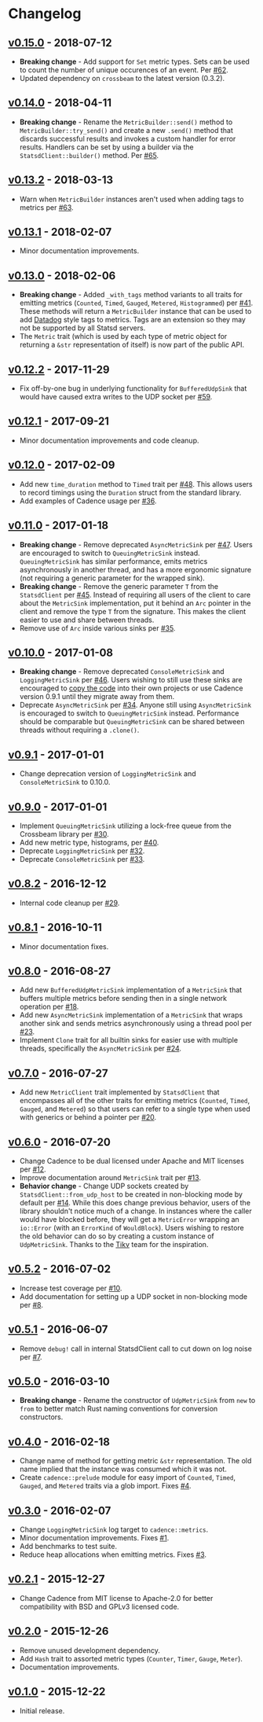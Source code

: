 # Changelog

## [v0.15.0](https://github.com/tshlabs/cadence/tree/0.15.0) - 2018-07-12
* **Breaking change** - Add support for `Set` metric types. Sets can be used
  to count the number of unique occurences of an event. Per
  [#62](https://github.com/tshlabs/cadence/pull/72).
* Updated dependency on `crossbeam` to the latest version (0.3.2).

## [v0.14.0](https://github.com/tshlabs/cadence/tree/0.14.0) - 2018-04-11
* **Breaking change** - Rename the `MetricBuilder::send()` method to
  `MetricBuilder::try_send()` and create a new `.send()` method that discards
  successful results and invokes a custom handler for error results. Handlers
  can be set by using a builder via the `StatsdClient::builder()` method.
  Per [#65](https://github.com/tshlabs/cadence/issues/65).

## [v0.13.2](https://github.com/tshlabs/cadence/tree/0.13.2) - 2018-03-13
* Warn when `MetricBuilder` instances aren't used when adding tags to metrics
  per [#63](https://github.com/tshlabs/cadence/issues/63).

## [v0.13.1](https://github.com/tshlabs/cadence/tree/0.13.1) - 2018-02-07
* Minor documentation improvements.

## [v0.13.0](https://github.com/tshlabs/cadence/tree/0.13.0) - 2018-02-06
* **Breaking change** - Added `_with_tags` method variants to all traits for
  emitting metrics (`Counted`, `Timed`, `Gauged`, `Metered`, `Histogrammed`)
  per [#41](https://github.com/tshlabs/cadence/issues/41). These methods will
  return a `MetricBuilder` instance that can be used to add
  [Datadog](https://docs.datadoghq.com/developers/dogstatsd/) style tags to
  metrics. Tags are an extension so they may not be supported by all Statsd
  servers.
* The `Metric` trait (which is used by each type of metric object for returning
  a `&str` representation of itself) is now part of the public API.

## [v0.12.2](https://github.com/tshlabs/cadence/tree/0.12.2) - 2017-11-29
* Fix off-by-one bug in underlying functionality for `BufferedUdpSink`
  that would have caused extra writes to the UDP socket per
  [#59](https://github.com/tshlabs/cadence/issues/59).

## [v0.12.1](https://github.com/tshlabs/cadence/tree/0.12.1) - 2017-09-21
* Minor documentation improvements and code cleanup.

## [v0.12.0](https://github.com/tshlabs/cadence/tree/0.12.0) - 2017-02-09
* Add new `time_duration` method to `Timed` trait per
  [#48](https://github.com/tshlabs/cadence/issues/48). This allows users to record
  timings using the `Duration` struct from the standard library.
* Add examples of Cadence usage per [#36](https://github.com/tshlabs/cadence/issues/36).

## [v0.11.0](https://github.com/tshlabs/cadence/tree/0.11.0) - 2017-01-18
* **Breaking change** - Remove deprecated `AsyncMetricSink` per
  [#47](https://github.com/tshlabs/cadence/issues/47). Users are encouraged to
  switch to `QueuingMetricSink` instead. `QueuingMetricSink` has similar performance,
  emits metrics asynchronously in another thread, and has a more ergonomic signature
  (not requiring a generic parameter for the wrapped sink).
* **Breaking change** - Remove the generic parameter `T` from the `StatsdClient` per
  [#45](https://github.com/tshlabs/cadence/issues/45). Instead of requiring all users
  of the client to care about the `MetricSink` implementation, put it behind an `Arc`
  pointer in the client and remove the type `T` from the signature. This makes the
  client easier to use and share between threads.
* Remove use of `Arc` inside various sinks per [#35](https://github.com/tshlabs/cadence/issues/35).

## [v0.10.0](https://github.com/tshlabs/cadence/tree/0.10.0) - 2017-01-08
* **Breaking change** - Remove deprecated `ConsoleMetricSink` and `LoggingMetricSink`
  per [#46](https://github.com/tshlabs/cadence/issues/46). Users wishing to still use
  these sinks are encouraged to
  [copy the code](https://github.com/tshlabs/cadence/blob/0.9.1/src/sinks/mod.rs)
  into their own projects or use Cadence version 0.9.1 until they migrate away from them.
* Deprecate `AsyncMetricSink` per [#34](https://github.com/tshlabs/cadence/issues/34).
  Anyone still using `AsyncMetricSink` is encouraged to switch to `QueuingMetricSink`
  instead. Performance should be comparable but `QueuingMetricSink` can be shared
  between threads without requiring a `.clone()`.

## [v0.9.1](https://github.com/tshlabs/cadence/tree/0.9.1) - 2017-01-01
* Change deprecation version of `LoggingMetricSink` and `ConsoleMetricSink` to 0.10.0.

## [v0.9.0](https://github.com/tshlabs/cadence/tree/0.9.0) - 2017-01-01
* Implement `QueuingMetricSink` utilizing a lock-free queue from the Crossbeam
  library per [#30](https://github.com/tshlabs/cadence/issues/30).
* Add new metric type, histograms, per [#40](https://github.com/tshlabs/cadence/issues/40).
* Deprecate `LoggingMetricSink` per [#32](https://github.com/tshlabs/cadence/issues/32).
* Deprecate `ConsoleMetricSink` per [#33](https://github.com/tshlabs/cadence/issues/33).

## [v0.8.2](https://github.com/tshlabs/cadence/tree/0.8.2) - 2016-12-12
* Internal code cleanup per [#29](https://github.com/tshlabs/cadence/issues/29).

## [v0.8.1](https://github.com/tshlabs/cadence/tree/0.8.1) - 2016-10-11
* Minor documentation fixes.

## [v0.8.0](https://github.com/tshlabs/cadence/tree/0.8.0) - 2016-08-27
* Add new `BufferedUdpMetricSink` implementation of a `MetricSink` that
  buffers multiple metrics before sending then in a single network operation
  per [#18](https://github.com/tshlabs/cadence/issues/18).
* Add new `AsyncMetricSink` implementation of a `MetricSink` that wraps
  another sink and sends metrics asynchronously using a thread pool per
  [#23](https://github.com/tshlabs/cadence/issues/23).
* Implement `Clone` trait for all builtin sinks for easier use with multiple
  threads, specifically the `AsyncMetricSink` per
  [#24](https://github.com/tshlabs/cadence/issues/24).

## [v0.7.0](https://github.com/tshlabs/cadence/tree/0.7.0) - 2016-07-27
* Add new `MetricClient` trait implemented by `StatsdClient` that encompasses
  all of the other traits for emitting metrics (`Counted`, `Timed`, `Gauged`,
  and `Metered`) so that users can refer to a single type when used with
  generics or behind a pointer per [#20](https://github.com/tshlabs/cadence/issues/20).

## [v0.6.0](https://github.com/tshlabs/cadence/tree/0.6.0) - 2016-07-20
* Change Cadence to be dual licensed under Apache and MIT licenses per
  [#12](https://github.com/tshlabs/cadence/issues/12).
* Improve documentation around `MetricSink` trait per
  [#13](https://github.com/tshlabs/cadence/issues/13).
* **Behavior change** - Change UDP sockets created by
  `StatsdClient::from_udp_host` to be created in non-blocking mode by default
  per [#14](https://github.com/tshlabs/cadence/issues/14). While this does
  change previous behavior, users of the library shouldn't notice much of
  a change. In instances where the caller would have blocked before, they
  will get a `MetricError` wrapping an `io::Error` (with an `ErrorKind` of
  `WouldBlock`). Users wishing to restore the old behavior can do so by
  creating a custom instance of `UdpMetricSink`. Thanks to the
  [Tikv](https://github.com/pingcap/tikv) team for the inspiration.

## [v0.5.2](https://github.com/tshlabs/cadence/tree/0.5.2) - 2016-07-02
* Increase test coverage per [#10](https://github.com/tshlabs/cadence/issues/10).
* Add documentation for setting up a UDP socket in non-blocking mode per
  [#8](https://github.com/tshlabs/cadence/issues/8).

## [v0.5.1](https://github.com/tshlabs/cadence/tree/0.5.1) - 2016-06-07
* Remove `debug!` call in internal StatsdClient call to cut down on log
  noise per [#7](https://github.com/tshlabs/cadence/pull/7).

## [v0.5.0](https://github.com/tshlabs/cadence/tree/0.5.0) - 2016-03-10
* **Breaking change** - Rename the constructor of `UdpMetricSink` from `new`
  to `from` to better match Rust naming conventions for conversion constructors.

## [v0.4.0](https://github.com/tshlabs/cadence/tree/0.4.0) - 2016-02-18
* Change name of method for getting metric `&str` representation. The old name
  implied that the instance was consumed which it was not.
* Create `cadence::prelude` module for easy import of `Counted`, `Timed`,
  `Gauged`, and `Metered` traits via a glob import. Fixes
  [#4](https://github.com/tshlabs/cadence/issues/4).

## [v0.3.0](https://github.com/tshlabs/cadence/tree/0.3.0) - 2016-02-07
* Change `LoggingMetricSink` log target to `cadence::metrics`.
* Minor documentation improvements. Fixes [#1](https://github.com/tshlabs/cadence/issues/1).
* Add benchmarks to test suite.
* Reduce heap allocations when emitting metrics. Fixes
  [#3](https://github.com/tshlabs/cadence/issues/3).

## [v0.2.1](https://github.com/tshlabs/cadence/tree/0.2.1) - 2015-12-27
* Change Cadence from MIT license to Apache-2.0 for better compatibility with
  BSD and GPLv3 licensed code.

## [v0.2.0](https://github.com/tshlabs/cadence/tree/0.2.0) - 2015-12-26
* Remove unused development dependency.
* Add `Hash` trait to assorted metric types (`Counter`, `Timer`, `Gauge`, `Meter`).
* Documentation improvements.


## [v0.1.0](https://github.com/tshlabs/cadence/tree/0.1.0) - 2015-12-22

* Initial release.
